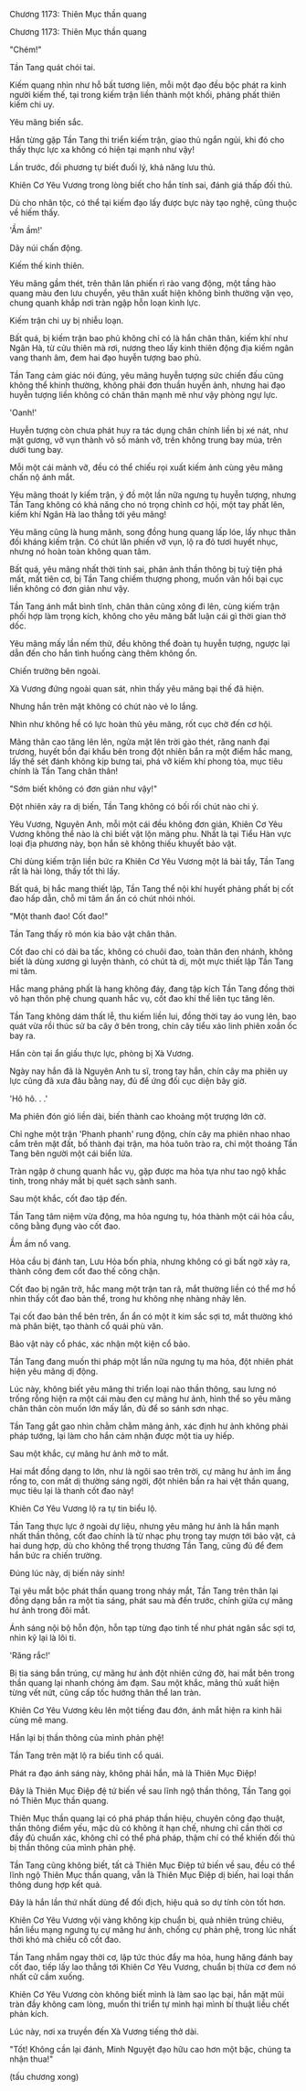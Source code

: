 




Chương 1173: Thiên Mục thần quang


Chương 1173: Thiên Mục thần quang

"Chém!"

Tần Tang quát chói tai.

Kiếm quang nhìn như hỗ bất tương liên, mỗi một đạo đều bộc phát ra kinh người kiếm thế, tại trong kiếm trận liền thành một khối, phảng phất thiên kiếm chi uy.

Yêu mãng biến sắc.

Hắn từng gặp Tần Tang thi triển kiếm trận, giao thủ ngắn ngủi, khi đó cho thấy thực lực xa không có hiện tại mạnh như vậy!

Lần trước, đối phương tự biết đuối lý, khả năng lưu thủ.

Khiên Cơ Yêu Vương trong lòng biết cho hắn tính sai, đánh giá thấp đối thủ.

Dù cho nhân tộc, có thể tại kiếm đạo lấy được bực này tạo nghệ, cũng thuộc về hiếm thấy.

'Ầm ầm!'

Dãy núi chấn động.

Kiếm thế kinh thiên.

Yêu mãng gầm thét, trên thân lân phiến rì rào vang động, một tầng hào quang màu đen lưu chuyển, yêu thân xuất hiện không bình thường vặn vẹo, chung quanh khắp nơi tràn ngập hỗn loạn kình lực.

Kiếm trận chi uy bị nhiễu loạn.

Bất quá, bị kiếm trận bao phủ không chỉ có là hắn chân thân, kiếm khí như Ngân Hà, từ cửu thiên mà rơi, nương theo lấy kinh thiên động địa kiếm ngân vang thanh âm, đem hai đạo huyễn tượng bao phủ.

Tần Tang cảm giác nói đúng, yêu mãng huyễn tượng sức chiến đấu cũng không thể khinh thường, không phải đơn thuần huyễn ảnh, nhưng hai đạo huyễn tượng liền không có chân thân mạnh mẽ như vậy phòng ngự lực.

'Oanh!'

Huyễn tượng còn chưa phát huy ra tác dụng chân chính liền bị xé nát, như mặt gương, vỡ vụn thành vô số mảnh vỡ, trên không trung bay múa, trên dưới tung bay.

Mỗi một cái mảnh vỡ, đều có thể chiếu rọi xuất kiếm ảnh cùng yêu mãng chấn nộ ánh mắt.

Yêu mãng thoát ly kiếm trận, ý đồ một lần nữa ngưng tụ huyễn tượng, nhưng Tần Tang không có khả năng cho nó trọng chỉnh cơ hội, một tay phất lên, kiếm khí Ngân Hà lao thẳng tới yêu mãng!

Yêu mãng cũng là hung mãnh, song đồng hung quang lấp lóe, lấy nhục thân đối kháng kiếm trận. Có chút lân phiến vỡ vụn, lộ ra đỏ tươi huyết nhục, nhưng nó hoàn toàn không quan tâm.

Bất quá, yêu mãng nhất thời tính sai, phân ảnh thần thông bị tuỳ tiện phá mất, mất tiên cơ, bị Tần Tang chiếm thượng phong, muốn vãn hồi bại cục liền không có đơn giản như vậy.

Tần Tang ánh mắt bình tĩnh, chân thân cũng xông đi lên, cùng kiếm trận phối hợp làm trọng kích, không cho yêu mãng bất luận cái gì thời gian thở dốc.

Yêu mãng mấy lần nếm thử, đều không thể đoàn tụ huyễn tượng, ngược lại dẫn đến cho hắn tình huống càng thêm không ổn.

Chiến trường bên ngoài.

Xà Vương đứng ngoài quan sát, nhìn thấy yêu mãng bại thế đã hiện.

Nhưng hắn trên mặt không có chút nào vẻ lo lắng.

Nhìn như không hề có lực hoàn thủ yêu mãng, rốt cục chờ đến cơ hội.

Mãng thân cao tăng lên lên, ngửa mặt lên trời gào thét, răng nanh đại trương, huyết bồn đại khẩu bên trong đột nhiên bắn ra một điểm hắc mang, lấy thế sét đánh không kịp bưng tai, phá vỡ kiếm khí phong tỏa, mục tiêu chính là Tần Tang chân thân!

"Sớm biết không có đơn giản như vậy!"

Đột nhiên xảy ra dị biến, Tần Tang không có bối rối chút nào chi ý.

Yêu Vương, Nguyên Anh, mỗi một cái đều không đơn giản, Khiên Cơ Yêu Vương không thể nào là chỉ biết vật lộn mãng phu. Nhất là tại Tiểu Hàn vực loại địa phương này, bọn hắn sẽ không thiếu khuyết bảo vật.

Chỉ dùng kiếm trận liền bức ra Khiên Cơ Yêu Vương một lá bài tẩy, Tần Tang rất là hài lòng, thấy tốt thì lấy.

Bất quá, bị hắc mang thiết lập, Tần Tang thể nội khí huyết phảng phất bị cốt đao hấp dẫn, chỗ mi tâm ẩn ẩn có chút nhói nhói.

"Một thanh đao! Cốt đao!"

Tần Tang thấy rõ món kia bảo vật chân thân.

Cốt đao chỉ có dài ba tấc, không có chuôi đao, toàn thân đen nhánh, không biết là dùng xương gì luyện thành, có chút tà dị, một mực thiết lập Tần Tang mi tâm.

Hắc mang phảng phất là hang không đáy, đang tập kích Tần Tang đồng thời vô hạn thôn phệ chung quanh hắc vụ, cốt đao khí thế liên tục tăng lên.

Tần Tang không dám thất lễ, thu kiếm liền lui, đồng thời tay áo vung lên, bao quát vừa rồi thúc sử ba cây ở bên trong, chín cây tiểu xảo linh phiên xoắn ốc bay ra.

Hắn còn tại ẩn giấu thực lực, phòng bị Xà Vương.

Ngày nay hắn đã là Nguyên Anh tu sĩ, trong tay hắn, chín cây ma phiên uy lực cũng đã xưa đâu bằng nay, đủ để ứng đối cục diện bây giờ.

'Hô hô. . .'

Ma phiên đón gió liền dài, biến thành cao khoảng một trượng lớn cờ.

Chỉ nghe một trận 'Phanh phanh' rung động, chín cây ma phiên nhao nhao cắm trên mặt đất, bố thành đại trận, ma hỏa tuôn trào ra, chỉ một thoáng Tần Tang bên người một cái biển lửa.

Tràn ngập ở chung quanh hắc vụ, gặp được ma hỏa tựa như tao ngộ khắc tinh, trong nháy mắt bị quét sạch sành sanh.

Sau một khắc, cốt đao tập đến.

Tần Tang tâm niệm vừa động, ma hỏa ngưng tụ, hóa thành một cái hỏa cầu, công bằng đụng vào cốt đao.

Ầm ầm nổ vang.

Hỏa cầu bị đánh tan, Lưu Hỏa bốn phía, nhưng không có gì bất ngờ xảy ra, thành công đem cốt đao thế công chặn.

Cốt đao bị ngăn trở, hắc mang một trận tan rã, mắt thường liền có thể mơ hồ nhìn thấy cốt đao bản thể, trong hư không nhẹ nhàng nhảy lên.

Tại cốt đao bản thể bên trên, ẩn ẩn có một ít kim sắc sợi tơ, mắt thường khó mà phân biệt, tạo thành cổ quái phù văn.

Bảo vật này cổ phác, xác nhận một kiện cổ bảo.

Tần Tang đang muốn thi pháp một lần nữa ngưng tụ ma hỏa, đột nhiên phát hiện yêu mãng dị động.

Lúc này, không biết yêu mãng thi triển loại nào thần thông, sau lưng nó trống rỗng hiện ra một cái màu đen cự mãng hư ảnh, hình thể so yêu mãng chân thân còn muốn lớn mấy lần, đủ để so sánh sơn nhạc.

Tần Tang gắt gao nhìn chằm chằm mãng ảnh, xác định hư ảnh không phải pháp tướng, lại làm cho hắn cảm nhận được một tia uy hiếp.

Sau một khắc, cự mãng hư ảnh mở to mắt.

Hai mắt đồng dạng to lớn, như là ngôi sao trên trời, cự mãng hư ảnh im ắng rống to, con mắt dị thường sáng ngời, đột nhiên bắn ra hai vệt thần quang, mục tiêu lại là thanh cốt đao này!

Khiên Cơ Yêu Vương lộ ra tự tin biểu lộ.

Tần Tang thực lực ở ngoài dự liệu, nhưng yêu mãng hư ảnh là hắn mạnh nhất thần thông, cốt đao chính là từ nhạc phụ trong tay mượn tới bảo vật, cả hai dung hợp, dù cho không thể trọng thương Tần Tang, cũng đủ để đem hắn bức ra chiến trường.

Đúng lúc này, dị biến nảy sinh!

Tại yêu mắt bộc phát thần quang trong nháy mắt, Tần Tang trên thân lại đồng dạng bắn ra một tia sáng, phát sau mà đến trước, chính giữa cự mãng hư ảnh trong đôi mắt.

Ánh sáng nội bộ hỗn độn, hỗn tạp từng đạo tinh tế như phát ngân sắc sợi tơ, nhìn kỹ lại là lôi ti.

'Răng rắc!'

Bị tia sáng bắn trúng, cự mãng hư ảnh đột nhiên cứng đờ, hai mắt bên trong thần quang lại nhanh chóng ảm đạm. Sau một khắc, mãng thủ xuất hiện từng vết nứt, cũng cấp tốc hướng thân thể lan tràn.

Khiên Cơ Yêu Vương kêu lên một tiếng đau đớn, ánh mắt hiện ra kinh hãi cùng mê mang.

Hắn lại bị thần thông của mình phản phệ!

Tần Tang trên mặt lộ ra biểu tình cổ quái.

Phát ra đạo ánh sáng này, không phải hắn, mà là Thiên Mục Điệp!

Đây là Thiên Mục Điệp đệ tứ biến về sau lĩnh ngộ thần thông, Tần Tang gọi nó Thiên Mục thần quang.

Thiên Mục thần quang lại có phá pháp thần hiệu, chuyên công đạo thuật, thần thông điểm yếu, mặc dù có không ít hạn chế, nhưng chỉ cần thời cơ đầy đủ chuẩn xác, không chỉ có thể phá pháp, thậm chí có thể khiến đối thủ bị thần thông của mình phản phệ.

Tần Tang cũng không biết, tất cả Thiên Mục Điệp tứ biến về sau, đều có thể lĩnh ngộ Thiên Mục thần quang, vẫn là Thiên Mục Điệp dị biến, hai loại thần thông dung hợp kết quả.

Đây là hắn lần thứ nhất dùng để đối địch, hiệu quả so dự tính còn tốt hơn.

Khiên Cơ Yêu Vương vội vàng không kịp chuẩn bị, quả nhiên trúng chiêu, hắn liều mạng ngưng tụ cự mãng hư ảnh, chống cự phản phệ, trong lúc nhất thời khó mà chiếu cố cốt đao.

Tần Tang nhắm ngay thời cơ, lập tức thúc đẩy ma hỏa, hung hăng đánh bay cốt đao, tiếp lấy lao thẳng tới Khiên Cơ Yêu Vương, chuẩn bị thừa cơ đem nó nhất cử cầm xuống.

Khiên Cơ Yêu Vương còn không biết mình là làm sao lạc bại, hắn mặt mũi tràn đầy không cam lòng, muốn thi triển tự mình hại mình bí thuật liều chết phản kích.

Lúc này, nơi xa truyền đến Xà Vương tiếng thở dài.

"Tốt! Không cần lại đánh, Minh Nguyệt đạo hữu cao hơn một bậc, chúng ta nhận thua!"

(tấu chương xong)




